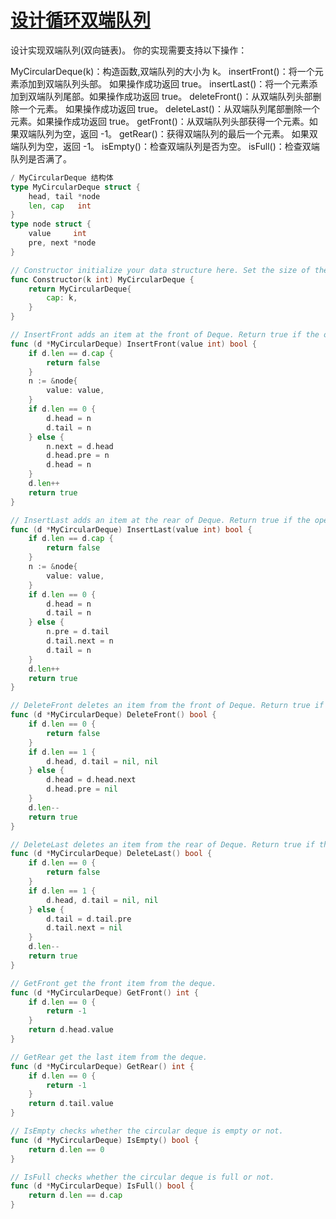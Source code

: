 # [设计循环双端队列](https://leetcode-cn.com/problems/design-circular-deque/)

设计实现双端队列(双向链表)。
你的实现需要支持以下操作：

MyCircularDeque(k)：构造函数,双端队列的大小为 k。
insertFront()：将一个元素添加到双端队列头部。 如果操作成功返回 true。
insertLast()：将一个元素添加到双端队列尾部。如果操作成功返回 true。
deleteFront()：从双端队列头部删除一个元素。 如果操作成功返回 true。
deleteLast()：从双端队列尾部删除一个元素。如果操作成功返回 true。
getFront()：从双端队列头部获得一个元素。如果双端队列为空，返回 -1。
getRear()：获得双端队列的最后一个元素。 如果双端队列为空，返回 -1。
isEmpty()：检查双端队列是否为空。
isFull()：检查双端队列是否满了。

```go
/ MyCircularDeque 结构体
type MyCircularDeque struct {
	head, tail *node
	len, cap   int
}
type node struct {
	value     int
	pre, next *node
}

// Constructor initialize your data structure here. Set the size of the deque to be k.
func Constructor(k int) MyCircularDeque {
	return MyCircularDeque{
		cap: k,
	}
}

// InsertFront adds an item at the front of Deque. Return true if the operation is successful.
func (d *MyCircularDeque) InsertFront(value int) bool {
	if d.len == d.cap {
		return false
	}
	n := &node{
		value: value,
	}
	if d.len == 0 {
		d.head = n
		d.tail = n
	} else {
		n.next = d.head
		d.head.pre = n
		d.head = n
	}
	d.len++
	return true
}

// InsertLast adds an item at the rear of Deque. Return true if the operation is successful.
func (d *MyCircularDeque) InsertLast(value int) bool {
	if d.len == d.cap {
		return false
	}
	n := &node{
		value: value,
	}
	if d.len == 0 {
		d.head = n
		d.tail = n
	} else {
		n.pre = d.tail
		d.tail.next = n
		d.tail = n
	}
	d.len++
	return true
}

// DeleteFront deletes an item from the front of Deque. Return true if the operation is successful.
func (d *MyCircularDeque) DeleteFront() bool {
	if d.len == 0 {
		return false
	}
	if d.len == 1 {
		d.head, d.tail = nil, nil
	} else {
		d.head = d.head.next
		d.head.pre = nil
	}
	d.len--
	return true
}

// DeleteLast deletes an item from the rear of Deque. Return true if the operation is successful.
func (d *MyCircularDeque) DeleteLast() bool {
	if d.len == 0 {
		return false
	}
	if d.len == 1 {
		d.head, d.tail = nil, nil
	} else {
		d.tail = d.tail.pre
		d.tail.next = nil
	}
	d.len--
	return true
}

// GetFront get the front item from the deque.
func (d *MyCircularDeque) GetFront() int {
	if d.len == 0 {
		return -1
	}
	return d.head.value
}

// GetRear get the last item from the deque.
func (d *MyCircularDeque) GetRear() int {
	if d.len == 0 {
		return -1
	}
	return d.tail.value
}

// IsEmpty checks whether the circular deque is empty or not.
func (d *MyCircularDeque) IsEmpty() bool {
	return d.len == 0
}

// IsFull checks whether the circular deque is full or not.
func (d *MyCircularDeque) IsFull() bool {
	return d.len == d.cap
}
```
